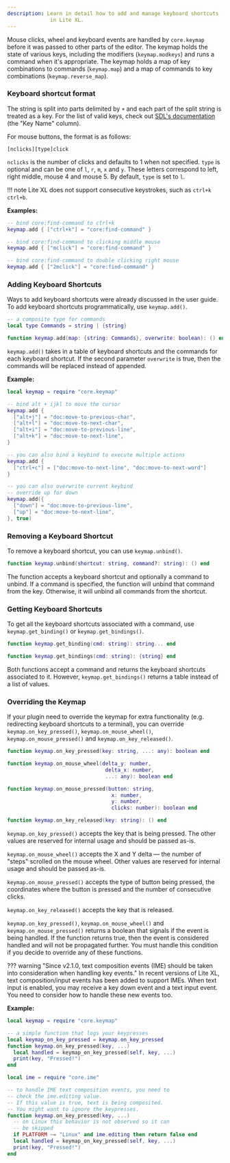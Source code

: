 ```yaml
---
description: Learn in detail how to add and manage keyboard shortcuts
              in Lite XL.
---
```


Mouse clicks, wheel and keyboard events are handled by
`core.keymap` before it was passed to other parts of the editor.
The keymap holds the state of various keys, including the modifiers
(`keymap.modkeys`) and runs a command when it's appropriate.
The keymap holds a map of key combinations to commands (`keymap.map`)
and a map of commands to key combinations (`keymap.reverse_map`).

### Keyboard shortcut format

The string is split into parts delimited by `+` and
each part of the split string is treated as a key.
For the list of valid keys, check out [SDL's documentation][1] (the "Key Name" column).

For mouse buttons, the format is as follows:

`[nclicks][type]click`

`nclicks` is the number of clicks and defaults to 1 when not specified.
`type` is optional and can be one of `l`, `r`, `m`, `x` and `y`.
These letters correspond to left, right middle, mouse 4 and
mouse 5.
By default, `type` is set to `l`.

!!! note
    Lite XL does not support consecutive keystrokes, such as `ctrl+k ctrl+b`.

**Examples:**

```lua
-- bind core:find-command to ctrl+k
keymap.add { ["ctrl+k"] = "core:find-command" }

-- bind core:find-command to clicking middle mouse
keymap.add { ["mclick"] = "core:find-command" }

-- bind core:find-command to double clicking right mouse
keymap.add { ["2mclick"] = "core:find-command" }
```

### Adding Keyboard Shortcuts

Ways to add keyboard shortcuts were already discussed in the user guide.
To add keyboard shortcuts programmatically, use `keymap.add()`.

```lua
-- a composite type for commands
local type Commands = string | {string}

function keymap.add(map: {string: Commands}, overwrite: boolean): () end
```

`keymap.add()` takes in a table of keyboard shortcuts and the commands
for each keyboard shortcut.
If the second parameter `overwrite` is true, then the commands
will be replaced instead of appended.

**Example:**

```lua
local keymap = require "core.keymap"

-- bind alt + ijkl to move the cursor
keymap.add {
  ["alt+j"] = "doc:move-to-previous-char",
  ["alt+l"] = "doc:move-to-next-char",
  ["alt+i"] = "doc:move-to-previous-line",
  ["alt+k"] = "doc:move-to-next-line",
}

-- you can also bind a keybind to execute multiple actions
keymap.add {
  ["ctrl+c"] = ["doc:move-to-next-line", "doc:move-to-next-word"]
}

-- you can also overwrite current keybind
-- override up for down
keymap.add({
  ["down"] = "doc:move-to-previous-line",
  ["up"] = "doc:move-to-next-line",
}, true)
```

### Removing a Keyboard Shortcut

To remove a keyboard shortcut, you can use `keymap.unbind()`.

```lua
function keymap.unbind(shortcut: string, command?: string): () end
```

The function accepts a keyboard shortcut and optionally a command to unbind.
If a command is specified, the function will unbind that command
from the key.
Otherwise, it will unbind all commands from the shortcut.

### Getting Keyboard Shortcuts

To get all the keyboard shortcuts associated with a command, use
`keymap.get_binding()` or `keymap.get_bindings()`.

```lua
function keymap.get_binding(cmd: string): string... end

function keymap.get_bindings(cmd: string): {string} end
```

Both functions accept a command and returns the keyboard
shortcuts associated to it.
However, `keymap.get_bindings()` returns a table instead
of a list of values.

### Overriding the Keymap

If your plugin need to override the keymap for extra functionality
(e.g. redirecting keyboard shortcuts to a terminal), you
can override `keymap.on_key_pressed()`, `keymap.on_mouse_wheel()`,
`keymap.on_mouse_pressed()` and `keymap.on_key_released()`.

```lua
function keymap.on_key_pressed(key: string, ...: any): boolean end

function keymap.on_mouse_wheel(delta_y: number,
                                delta_x: number,
                                ...: any): boolean end

function keymap.on_mouse_pressed(button: string,
                                  x: number,
                                  y: number,
                                  clicks: number): boolean end

function keymap.on_key_released(key: string): () end
```

`keymap.on_key_pressed()` accepts the key that is being pressed.
The other values are reserved for internal usage and should be
passed as-is.

`keymap.on_mouse_wheel()` accepts the X and Y delta — the number
of "steps" scrolled on the mouse wheel.
Other values are reserved for internal usage and should be passed
as-is.

`keymap.on_mouse_pressed()` accepts the type of button being pressed,
the coordinates where the button is pressed and the number of
consecutive clicks.

`keymap.on_key_released()` accepts the key that is released.

`keymap.on_key_pressed()`, `keymap.on_mouse_wheel()` and
`keymap.on_mouse_pressed()` returns a boolean that signals
if the event is being handled.
If the function returns true, then the event is considered
handled and will not be propagated further.
You must handle this condition if you decide to override
any of these functions.

??? warning "Since v2.1.0, text composition events (IME) should be taken into consideration when handling key events."
    In recent versions of Lite XL, text composition/input events
    has been added to support IMEs.
    When text input is enabled, you may receive a key down event
    and a text input event.
    You need to consider how to handle these new events too.

**Example:**

```lua
local keymap = require "core.keymap"

-- a simple function that logs your keypresses
local keymap_on_key_pressed = keymap.on_key_pressed
function keymap.on_key_pressed(key, ...)
  local handled = keymap_on_key_pressed(self, key, ...)
  print(key, "Pressed!")
end

local ime = require "core.ime"

-- to handle IME text composition events, you need to
-- check the ime.editing value.
-- If this value is true, text is being composited.
-- You might want to ignore the keypresses.
function keymap.on_key_pressed(key, ...)
  -- on Linux this behavior is not observed so it can
  -- be skipped
  if PLATFORM ~= "Linux" and ime.editing then return false end
  local handled = keymap_on_key_pressed(self, key, ...)
  print(key, "Pressed!")
end
```

[1]: https://wiki.libsdl.org/SDL2/SDL_Keycode